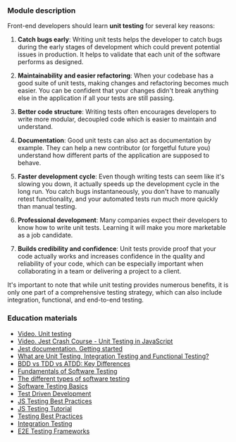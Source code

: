 ### Module description

Front-end developers should learn **unit testing** for several key reasons:

1. **Catch bugs early**: Writing unit tests helps the developer to catch bugs during the early stages of development 
which could prevent potential issues in production. It helps to validate that each unit of the software performs as 
designed.

2. **Maintainability and easier refactoring**: When your codebase has a good suite of unit tests, making changes and refactoring 
becomes much easier. You can be confident that your changes didn't break anything else in the application if all your 
tests are still passing.

3. **Better code structure**: Writing tests often encourages developers to write more modular, decoupled code which is easier 
to maintain and understand.

4. **Documentation**: Good unit tests can also act as documentation by example. They can help a new contributor (or forgetful 
future you) understand how different parts of the application are supposed to behave.

5. **Faster development cycle**: Even though writing tests can seem like it's slowing you down, it actually speeds up the 
development cycle in the long run. You catch bugs instantaneously, you don't have to manually retest functionality, and
your automated tests run much more quickly than manual testing.

6. **Professional development**: Many companies expect their developers to know how to write unit tests. Learning it will 
make you more marketable as a job candidate.

7. **Builds credibility and confidence**: Unit tests provide proof that your code actually works and increases confidence in
the quality and reliability of your code, which can be especially important when collaborating in a team or delivering 
a project to a client.

It's important to note that while unit testing provides numerous benefits, it is only one part of a comprehensive 
testing strategy, which can also include integration, functional, and end-to-end testing.

### Education materials
* [Video. Unit testing](https://youtube.com/watch?v=RhJG5nI6Msg)
* [Video. Jest Crash Course - Unit Testing in JavaScript](https://www.youtube.com/watch?v=7r4xVDI2vho)
* [Jest documentation. Getting started](https://jestjs.io/docs/getting-started)
* [What are Unit Testing, Integration Testing and Functional Testing?](https://codeutopia.net/blog/2015/04/11/what-are-unit-testing-integration-testing-and-functional-testing)
* [BDD vs TDD vs ATDD: Key Differences](https://www.browserstack.com/guide/tdd-vs-bdd-vs-atdd)
* [Fundamentals of Software Testing](https://testsigma.com/blog/fundamentals-of-software-testing/)
* [The different types of software testing](https://www.atlassian.com/continuous-delivery/software-testing/types-of-software-testing)
* [Software Testing Basics](https://www.testim.io/blog/software-testing-basics/)
* [Test Driven Development](https://circleci.com/blog/test-driven-development-tdd/)
* [JS Testing Best Practices](https://blog.logrocket.com/javascript-testing-best-practices/)
* [JS Testing Tutorial](https://wanago.io/2018/08/27/testing-javascript-tutorial-types-of-tests-of-unit-testing-with-jest/)
* [Testing Best Practices](https://github.com/goldbergyoni/javascript-testing-best-practices)
* [Integration Testing](https://www.testim.io/blog/javascript-integration-testing-painlessly/) 
* [E2E Testing Frameworks](https://testsigma.com/blog/end-to-end-testing-frameworks/)
